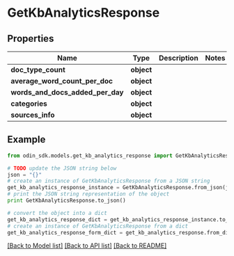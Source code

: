 # GetKbAnalyticsResponse


## Properties

Name | Type | Description | Notes
------------ | ------------- | ------------- | -------------
**doc_type_count** | **object** |  | 
**average_word_count_per_doc** | **object** |  | 
**words_and_docs_added_per_day** | **object** |  | 
**categories** | **object** |  | 
**sources_info** | **object** |  | 

## Example

```python
from odin_sdk.models.get_kb_analytics_response import GetKbAnalyticsResponse

# TODO update the JSON string below
json = "{}"
# create an instance of GetKbAnalyticsResponse from a JSON string
get_kb_analytics_response_instance = GetKbAnalyticsResponse.from_json(json)
# print the JSON string representation of the object
print GetKbAnalyticsResponse.to_json()

# convert the object into a dict
get_kb_analytics_response_dict = get_kb_analytics_response_instance.to_dict()
# create an instance of GetKbAnalyticsResponse from a dict
get_kb_analytics_response_form_dict = get_kb_analytics_response.from_dict(get_kb_analytics_response_dict)
```
[[Back to Model list]](../README.md#documentation-for-models) [[Back to API list]](../README.md#documentation-for-api-endpoints) [[Back to README]](../README.md)



